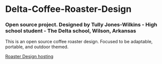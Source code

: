 # Delta-Coffee-Roaster-Design
  ### Open source project. Designed by Tully Jones-Wilkins - High school student - The Delta school, Wilson, Arkansas
   
This is an open source coffee roaster design. Focused to be adaptable, portable, and outdoor themed. 

[Roaster Design hosting](https://tjoneswilkins.github.io/Delta-Coffee-Roaster-Design-/)
